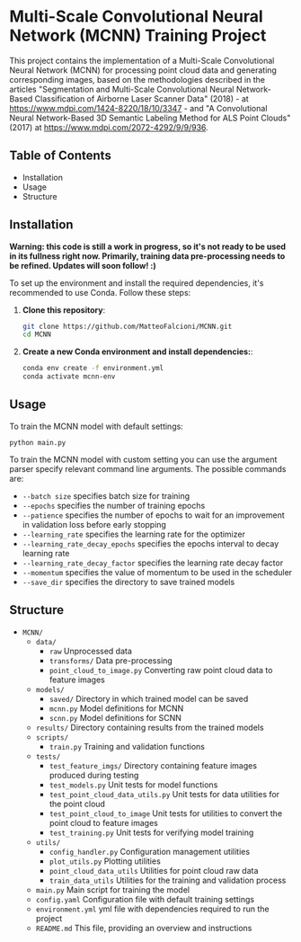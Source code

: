 # Multi-Scale Convolutional Neural Network (MCNN) Training Project

This project contains the implementation of a Multi-Scale Convolutional Neural Network (MCNN) for processing point cloud data and generating corresponding images, based on the methodologies described in the articles
"Segmentation and Multi-Scale Convolutional Neural Network-Based Classification of Airborne Laser
Scanner Data" (2018) - at https://www.mdpi.com/1424-8220/18/10/3347 - and "A Convolutional Neural Network-Based 3D Semantic
Labeling Method for ALS Point Clouds" (2017) at https://www.mdpi.com/2072-4292/9/9/936. 

## Table of Contents
- Installation
- Usage
- Structure

## Installation

**Warning: this code is still a work in progress, so it's not ready to be used in its fullness right now. Primarily, training data pre-processing needs to be refined. Updates will soon follow! :)** 

To set up the environment and install the required dependencies, it's recommended to use Conda. Follow these steps:
1. **Clone this repository**:

   ```bash
   git clone https://github.com/MatteoFalcioni/MCNN.git
   cd MCNN
   ```

2. **Create a new Conda environment and install dependencies:**:

    ```bash
   conda env create -f environment.yml
   conda activate mcnn-env
    ```


## Usage

To train the MCNN model with default settings:

    python main.py

To train the MCNN model with custom setting you can use the argument parser specify relevant command line arguments. The possible commands are:

- `--batch size`  specifies batch size for training
- `--epochs` specifies the number of training epochs
- `--patience` specifies the number of epochs to wait for an improvement in validation loss before early stopping
- `--learning_rate` specifies the learning rate for the optimizer
- `--learning_rate_decay_epochs` specifies the epochs interval to decay learning rate 
- `--learning_rate_decay_factor` specifies the learning rate decay factor
- `--momentum` specifies the value of momentum to be used in the scheduler
- `--save_dir` specifies the directory to save trained models

## Structure

- `MCNN/`
  - `data/`
    - `raw`           Unprocessed data
    -  `transforms/` Data pre-processing
      - `point_cloud_to_image.py` Converting raw point cloud data to feature images
  - `models/`
    - `saved/`                Directory in which trained model can be saved
    - `mcnn.py`                Model definitions for MCNN
    - `scnn.py`                 Model definitions for SCNN
  - `results/`                  Directory containing results from the trained models
  - `scripts/`
    - `train.py`                Training and validation functions
  - `tests/`
    - `test_feature_imgs/`      Directory containing feature images produced during testing 
    - `test_models.py`          Unit tests for model functions
    - `test_point_cloud_data_utils.py`     Unit tests for data utilities for the point cloud 
    - `test_point_cloud_to_image`      Unit tests for utilities to convert the point cloud to feature images
    - `test_training.py`        Unit tests for verifying model training
  - `utils/`
    - `config_handler.py`       Configuration management utilities
    - `plot_utils.py`           Plotting utilities
    - `point_cloud_data_utils`  Utilities for point cloud raw data
    - `train_data_utils`        Utilities for the training and validation process
  - `main.py`                   Main script for training the model
  - `config.yaml`              Configuration file with default training settings
  - `environment.yml`          yml file with dependencies required to run the project
  - `README.md`                 This file, providing an overview and instructions





